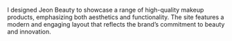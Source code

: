 I designed Jeon Beauty to showcase a range of high-quality makeup products, emphasizing both aesthetics and functionality. The site features a modern and engaging layout that reflects the brand’s commitment to beauty and innovation.
